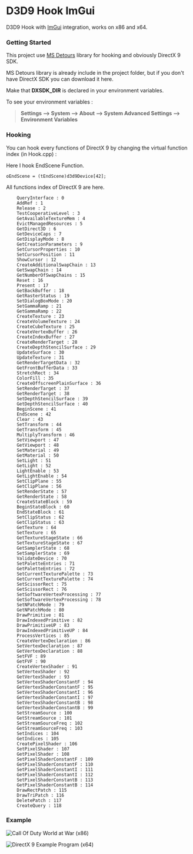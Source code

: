 # D3D9 Hook ImGui
D3D9 Hook with [ImGui](https://github.com/ocornut/imgui) integration, works on x86 and x64.

### Getting Started

This project use [MS Detours](https://github.com/microsoft/Detours) library for hooking and obviously DirectX 9 SDK.

MS Detours library is already include in the project folder, but if you don't have DirectX SDK you can download it here.

Make that **DXSDK_DIR** is declared in your environment variables.

To see your environment variables :

> **Settings --> System --> About --> System Advanced Settings --> Environment Variables**

### Hooking

You can hook every functions of DirectX 9 by changing the virtual function index (in Hook.cpp) :

Here I hook EndScene Function.

```
oEndScene = (tEndScene)d3d9Device[42];
```

All functions index of DirectX 9 are here.

```
    QueryInterface : 0
    AddRef : 1
    Release : 2
    TestCooperativeLevel : 3
    GetAvailableTextureMem : 4
    EvictManagedResources : 5
    GetDirect3D : 6
    GetDeviceCaps : 7
    GetDisplayMode : 8
    GetCreationParameters : 9
    SetCursorProperties : 10
    SetCursorPosition : 11
    ShowCursor : 12
    CreateAdditionalSwapChain : 13
    GetSwapChain : 14
    GetNumberOfSwapChains : 15
    Reset : 16
    Present : 17
    GetBackBuffer : 18
    GetRasterStatus : 19
    SetDialogBoxMode : 20
    SetGammaRamp : 21
    GetGammaRamp : 22
    CreateTexture : 23
    CreateVolumeTexture : 24
    CreateCubeTexture : 25
    CreateVertexBuffer : 26
    CreateIndexBuffer : 27
    CreateRenderTarget : 28
    CreateDepthStencilSurface : 29
    UpdateSurface : 30
    UpdateTexture : 31
    GetRenderTargetData : 32
    GetFrontBufferData : 33
    StretchRect : 34
    ColorFill : 35
    CreateOffscreenPlainSurface : 36
    SetRenderTarget : 37
    GetRenderTarget : 38
    SetDepthStencilSurface : 39
    GetDepthStencilSurface : 40
    BeginScene : 41
    EndScene : 42
    Clear : 43
    SetTransform : 44
    GetTransform : 45
    MultiplyTransform : 46
    SetViewport : 47
    GetViewport : 48
    SetMaterial : 49
    GetMaterial : 50
    SetLight : 51
    GetLight : 52
    LightEnable : 53
    GetLightEnable : 54
    SetClipPlane : 55
    GetClipPlane : 56
    SetRenderState : 57
    GetRenderState : 58
    CreateStateBlock : 59
    BeginStateBlock : 60
    EndStateBlock : 61
    SetClipStatus : 62
    GetClipStatus : 63
    GetTexture : 64
    SetTexture : 65
    GetTextureStageState : 66
    SetTextureStageState : 67
    GetSamplerState : 68
    SetSamplerState : 69
    ValidateDevice : 70
    SetPaletteEntries : 71
    GetPaletteEntries : 72
    SetCurrentTexturePalette : 73
    GetCurrentTexturePalette : 74
    SetScissorRect : 75
    GetScissorRect : 76
    SetSoftwareVertexProcessing : 77
    GetSoftwareVertexProcessing : 78
    SetNPatchMode : 79
    GetNPatchMode : 80
    DrawPrimitive : 81
    DrawIndexedPrimitive : 82
    DrawPrimitiveUP : 83
    DrawIndexedPrimitiveUP : 84
    ProcessVertices : 85
    CreateVertexDeclaration : 86
    SetVertexDeclaration : 87
    GetVertexDeclaration : 88
    SetFVF : 89
    GetFVF : 90
    CreateVertexShader : 91
    SetVertexShader : 92
    GetVertexShader : 93
    SetVertexShaderConstantF : 94
    GetVertexShaderConstantF : 95
    SetVertexShaderConstantI : 96
    GetVertexShaderConstantI : 97
    SetVertexShaderConstantB : 98
    GetVertexShaderConstantB : 99
    SetStreamSource : 100
    GetStreamSource : 101
    SetStreamSourceFreq : 102
    GetStreamSourceFreq : 103
    SetIndices : 104
    GetIndices : 105
    CreatePixelShader : 106
    SetPixelShader : 107
    GetPixelShader : 108
    SetPixelShaderConstantF : 109
    GetPixelShaderConstantF : 110
    SetPixelShaderConstantI : 111
    GetPixelShaderConstantI : 112
    SetPixelShaderConstantB : 113
    GetPixelShaderConstantB : 114
    DrawRectPatch : 115
    DrawTriPatch : 116
    DeletePatch : 117
    CreateQuery : 118
```

### Example

![Call Of Duty World at War (x86)](https://github.com/adamhlt/D3D9-Hook-ImGui/blob/main/Ressources/Exemple%20x86.PNG)

![DirectX 9 Example Program (x64)](https://github.com/adamhlt/D3D9-Hook-ImGui/blob/main/Ressources/Exemple%20x64.PNG)
